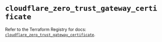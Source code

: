 # `cloudflare_zero_trust_gateway_certificate`

Refer to the Terraform Registry for docs: [`cloudflare_zero_trust_gateway_certificate`](https://registry.terraform.io/providers/cloudflare/cloudflare/5.8.4/docs/resources/zero_trust_gateway_certificate).
